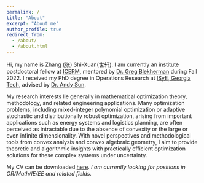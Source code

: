 ```yaml
---
permalink: /
title: "About"
excerpt: "About me"
author_profile: true
redirect_from: 
  - /about/
  - /about.html
---
```


Hi, my name is Zhang (张) Shi-Xuan(世轩). 
I am currently an institute postdoctoral fellow at [ICERM](https://icerm.brown.edu), mentored by [Dr. Greg Blekherman](https://sites.google.com/site/grrigg/) during Fall 2022.
I received my PhD degree in Operations Research at [ISyE, Georgia Tech](https://www.isye.gatech.edu), advised by [Dr. Andy Sun](https://mitmgmtfaculty.mit.edu/sunx/).


My research interests lie generally in mathematical optimization theory, methodology, and related engineering applications. 
Many optimization problems, including mixed-integer polynomial optimization or adaptive stochastic and distributionally robust optimization, arising from important applications such as energy systems and logistics planning, are often perceived as intractable due to the absence of convexity or the large or even infinite dimensionality. 
With novel perspectives and methodological tools from convex analysis and convex algebraic geometry, I aim to provide theoretic and algorithmic insights with practically efficient optimization solutions for these complex systems under uncertainty.


My CV can be downloaded [here](files/CV_shixuan.pdf). 
*I am currently looking for positions in OR/Math/IE/EE and related fields.*
